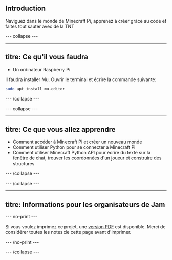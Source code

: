 ## Introduction

Naviguez dans le monde de Minecraft Pi, apprenez à créer grâce au code et faites tout sauter avec de la TNT

\--- collapse \---

* * *

## titre: Ce qu'il vous faudra

- Un ordinateur Raspberry Pi

Il faudra installer Mu. Ouvrir le terminal et écrire la commande suivante:

```bash
sudo apt install mu-editor
```

\--- /collapse \---

\--- collapse \---

* * *

## titre: Ce que vous allez apprendre

- Comment accéder à Minecraft Pi et créer un nouveau monde
- Comment utiliser Python pour se connecter a Minecraft Pi
- Comment utiliser Minecraft Python API pour écrire du texte sur la fenêtre de chat, trouver les coordonnées d'un joueur et construire des structures

\--- /collapse \---

\--- /collapse \---

* * *

## titre: Informations pour les organisateurs de Jam

\--- no-print \---

Si vous voulez imprimez ce projet, une [version PDF](https://github.com/raspberrypilearning/jam-worksheets/raw/master/pdf/Minecraft-TNT.pdf) est disponible. Merci de considérer toutes les notes de cette page avant d'imprimer.

\--- /no-print \---

\--- /collapse \---